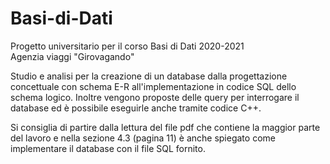 # Basi-di-Dati
Progetto universitario per il corso Basi di Dati 2020-2021      
Agenzia viaggi "Girovagando"

Studio e analisi per la creazione di un database dalla progettazione concettuale con schema E-R all'implementazione in codice SQL dello schema logico.
Inoltre vengono proposte delle query per interrogare il database ed è possibile eseguirle anche tramite codice C++.

Si consiglia di partire dalla lettura del file pdf che contiene la maggior parte del lavoro e nella sezione 4.3 (pagina 11) è anche spiegato come implementare il database con il file SQL fornito.
